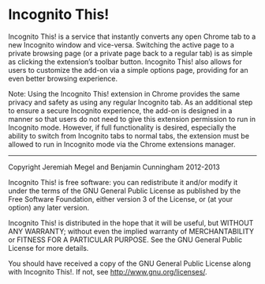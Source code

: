Incognito This!
======

Incognito This! is a service that instantly converts any open Chrome tab to a new Incognito window and vice-versa. Switching the active page to a private browsing page (or a private page back to a regular tab) is as simple as clicking the extension’s toolbar button. Incognito This! also allows for users to customize the add-on via a simple options page, providing for an even better browsing experience.

Note:
Using the Incognito This! extension in Chrome provides the same privacy and safety as using any regular Incognito tab. As an additional step to ensure a secure Incognito experience, the add-on is designed in a manner so that users do not need to give this extension permission to run in Incognito mode. However, if full functionality is desired, especially the ability to switch from Incognito tabs to normal tabs, the extension must be allowed to run in Incognito mode via the Chrome extensions manager.

------

Copyright Jeremiah Megel and Benjamin Cunningham 2012-2013

Incognito This! is free software: you can redistribute it and/or modify
it under the terms of the GNU General Public License as published by
the Free Software Foundation, either version 3 of the License, or
(at your option) any later version.

Incognito This! is distributed in the hope that it will be useful,
but WITHOUT ANY WARRANTY; without even the implied warranty of
MERCHANTABILITY or FITNESS FOR A PARTICULAR PURPOSE.  See the
GNU General Public License for more details.

You should have received a copy of the GNU General Public License
along with Incognito This!. If not, see <http://www.gnu.org/licenses/>.